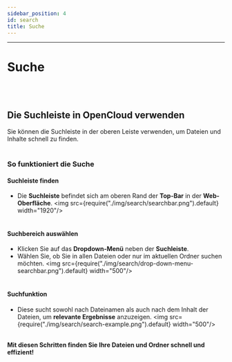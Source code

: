 ```yaml
---
sidebar_position: 4
id: search
title: Suche
---
```


---

# Suche

<br/><br/>

## Die Suchleiste in OpenCloud verwenden

Sie können die Suchleiste in der oberen Leiste verwenden, um Dateien und Inhalte schnell zu finden.
<br/><br/>

### So funktioniert die Suche

#### Suchleiste finden

- Die **Suchleiste** befindet sich am oberen Rand der **Top-Bar** in der **Web-Oberfläche**.
  <img src={require("./img/search/searchbar.png").default} width="1920"/>
  <br/><br/>

#### Suchbereich auswählen

- Klicken Sie auf das **Dropdown-Menü** neben der **Suchleiste**.
- Wählen Sie, ob Sie in allen Dateien oder nur im aktuellen Ordner suchen möchten.
  <img src={require("./img/search/drop-down-menu-searchbar.png").default} width="500"/>
  <br/><br/>

#### Suchfunktion

- Diese sucht sowohl nach Dateinamen als auch nach dem Inhalt der Dateien, um **relevante Ergebnisse** anzuzeigen.
  <img src={require("./img/search/search-example.png").default} width="500"/>
  <br/><br/>

**Mit diesen Schritten finden Sie Ihre Dateien und Ordner schnell und effizient!**
